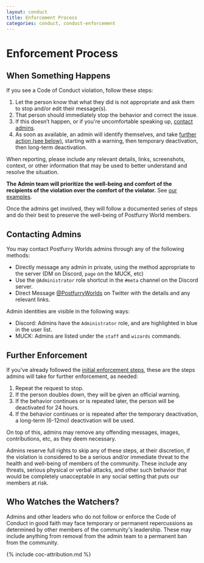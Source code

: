 ```yaml
---
layout: conduct
title: Enforcement Process
categories: conduct, conduct-enforcement
---
```


# Enforcement Process

## When Something Happens

If you see a Code of Conduct violation, follow these steps:

1. Let the person know that what they did is not appropriate and ask them to stop and/or edit their message(s).
2. That person should immediately stop the behavior and correct the issue.
3. If this doesn’t happen, or if you're uncomfortable speaking up, [contact admins](#contacting-admins).
4. As soon as available, an admin will identify themselves, and take [further action (see below)](#further-enforcement), starting with a warning, then temporary deactivation, then long-term deactivation.

When reporting, please include any relevant details, links, screenshots, context, or other information that may be used to better understand and resolve the situation.

**The Admin team will prioritize the well-being and comfort of the recipients of the violation over the comfort of the violator.** See [our examples](/conduct/examples).

Once the admins get involved, they will follow a documented series of steps and do their best to preserve the well-being of Postfurry World members.

## <a name="#contacting-admins">Contacting Admins

You may contact Postfurry Worlds admins through any of the following methods:

  * Directly message any admin in private, using the method appropriate to the server (DM on Discord, `page` on the MUCK, etc)
  * Use the `@Administrator` role shortcut in the `#meta` channel on the Discord server.
  * Direct Message [@PostfurryWorlds](https://twitter.com/postfurryworlds) on Twitter with the details and any relevant links.

Admin identities are visible in the following ways:

  * Discord: Admins have the `Administrator` role, and are highlighted in blue in the user list.
  * MUCK: Admins are listed under the `staff` and `wizards` commands.

## <a name="#further-enforcement">Further Enforcement

If you've already followed the [initial enforcement steps](#when-something-happens), these are the steps admins will take for further enforcement, as needed:

  1. Repeat the request to stop.
  2. If the person doubles down, they will be given an official warning.
  3. If the behavior continues or is repeated later, the person will be deactivated for 24 hours.
  4. If the behavior continues or is repeated after the temporary deactivation, a long-term (6-12mo) deactivation will be used.

On top of this, admins may remove any offending messages, images, contributions, etc, as they deem necessary.

Admins reserve full rights to skip any of these steps, at their discretion, if the violation is considered to be a serious and/or immediate threat to the health and well-being of members of the community. These include any threats, serious physical or verbal attacks, and other such behavior that would be completely unacceptable in any social setting that puts our members at risk.

## Who Watches the Watchers?

Admins and other leaders who do not follow or enforce the Code of Conduct in good faith may face temporary or permanent repercussions as determined by other members of the community's leadership. These may include anything from removal from the admin team to a permanent ban from the community.

{% include coc-attribution.md %}
